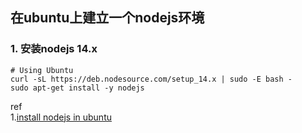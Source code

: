 ## 在ubuntu上建立一个nodejs环境
### 1. 安装nodejs 14.x
```
# Using Ubuntu
curl -sL https://deb.nodesource.com/setup_14.x | sudo -E bash -
sudo apt-get install -y nodejs
```

ref  
1.[install nodejs in ubuntu](https://github.com/nodesource/distributions/blob/master/README.md#debinstall)